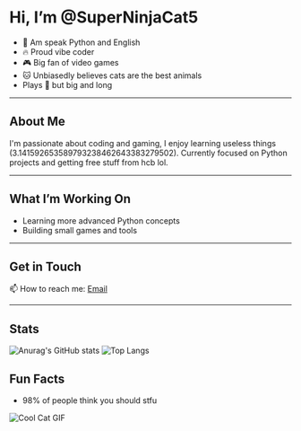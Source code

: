 # Hi, I’m @SuperNinjaCat5

- 🐍 Am speak Python and English  
- 🔥 Proud vibe coder  
- 🎮 Big fan of video games  
- 🐱 Unbiasedly believes cats are the best animals  
- Plays 🎺 but big and long  

---

## About Me

I'm passionate about coding and gaming, I enjoy learning useless things (3.141592653589793238462643383279502). Currently focused on Python projects and getting free stuff from hcb lol.

---

## What I’m Working On

- Learning more advanced Python concepts  
- Building small games and tools  

---

## Get in Touch

📫 How to reach me: [Email](mailto:contact@superninjacat5.us)

---

## Stats

![Anurag's GitHub stats](https://github-readme-stats.vercel.app/api?username=SuperNinjaCat5&show_icons=true&theme=radical)
![Top Langs](https://github-readme-stats.hackclub.dev/api/wakatime?username=5198&api_domain=hackatime.hackclub.com&&custom_title=Hackatime+Stats&layout=compact&cache_seconds=0&langs_count=8&theme=tokyonight)

## Fun Facts

- 98% of people think you should stfu 

![Cool Cat GIF](https://media.giphy.com/media/JIX9t2j0ZTN9S/giphy.gif)
<!---
SuperNinjaCat5/SuperNinjaCat5 is a ✨ special ✨ repository because its `README.md` (this file) appears on your GitHub profile.
You can click the Preview link to take a look at your changes.
--->
